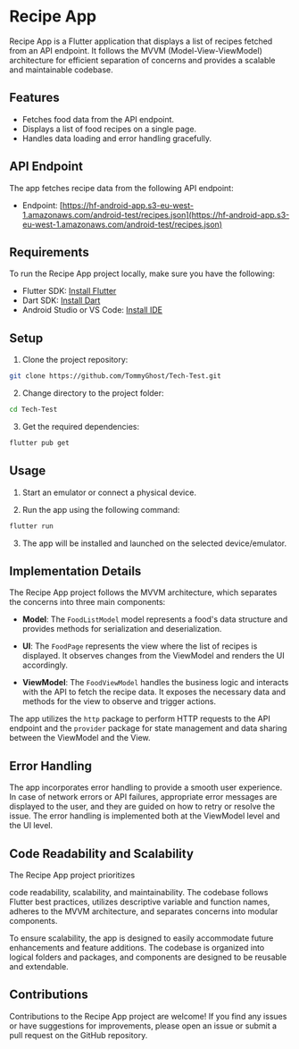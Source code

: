 # Recipe App

Recipe App is a Flutter application that displays a list of recipes fetched from an API endpoint. It follows the MVVM (Model-View-ViewModel) architecture for efficient separation of concerns and provides a scalable and maintainable codebase.

## Features

- Fetches food data from the API endpoint.
- Displays a list of food recipes on a single page.
- Handles data loading and error handling gracefully.

## API Endpoint

The app fetches recipe data from the following API endpoint:

- Endpoint: [https://hf-android-app.s3-eu-west-1.amazonaws.com/android-test/recipes.json](https://hf-android-app.s3-eu-west-1.amazonaws.com/android-test/recipes.json)

## Requirements

To run the Recipe App project locally, make sure you have the following:

- Flutter SDK: [Install Flutter](https://flutter.dev/docs/get-started/install)
- Dart SDK: [Install Dart](https://dart.dev/get-dart)
- Android Studio or VS Code: [Install IDE](https://flutter.dev/docs/get-started/editor)

## Setup

1. Clone the project repository:

```bash
git clone https://github.com/TommyGhost/Tech-Test.git
```

2. Change directory to the project folder:

```bash
cd Tech-Test
```

3. Get the required dependencies:

```bash
flutter pub get
```

## Usage

1. Start an emulator or connect a physical device.

2. Run the app using the following command:

```bash
flutter run
```

3. The app will be installed and launched on the selected device/emulator.


## Implementation Details

The Recipe App project follows the MVVM architecture, which separates the concerns into three main components:

- **Model**: The `FoodListModel` model represents a food's data structure and provides methods for serialization and deserialization.

- **UI**: The `FoodPage` represents the view where the list of recipes is displayed. It observes changes from the ViewModel and renders the UI accordingly.

- **ViewModel**: The `FoodViewModel` handles the business logic and interacts with the API to fetch the recipe data. It exposes the necessary data and methods for the view to observe and trigger actions.

The app utilizes the `http` package to perform HTTP requests to the API endpoint and the `provider` package for state management and data sharing between the ViewModel and the View.

## Error Handling

The app incorporates error handling to provide a smooth user experience. In case of network errors or API failures, appropriate error messages are displayed to the user, and they are guided on how to retry or resolve the issue. The error handling is implemented both at the ViewModel level and the UI level.

## Code Readability and Scalability

The Recipe App project prioritizes

 code readability, scalability, and maintainability. The codebase follows Flutter best practices, utilizes descriptive variable and function names, adheres to the MVVM architecture, and separates concerns into modular components.

To ensure scalability, the app is designed to easily accommodate future enhancements and feature additions. The codebase is organized into logical folders and packages, and components are designed to be reusable and extendable.

## Contributions

Contributions to the Recipe App project are welcome! If you find any issues or have suggestions for improvements, please open an issue or submit a pull request on the GitHub repository.
